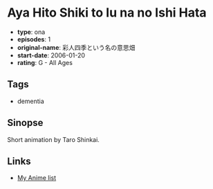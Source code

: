 # Aya Hito Shiki to Iu na no Ishi Hata

-   **type**: ona
-   **episodes**: 1
-   **original-name**: 彩人四季という名の意思畑
-   **start-date**: 2006-01-20
-   **rating**: G - All Ages

## Tags

-   dementia

## Sinopse

Short animation by Taro Shinkai.

## Links

-   [My Anime list](https://myanimelist.net/anime/29973/Aya_Hito_Shiki_to_Iu_na_no_Ishi_Hata)
